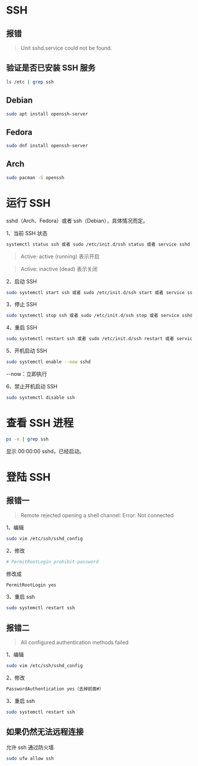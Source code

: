 # SSH

## 报错

> Unit sshd.service could not be found.

## 验证是否已安装 SSH 服务

```sh
ls /etc | grep ssh
```

## Debian

```sh
sudo apt install openssh-server
```

## Fedora

```sh
sudo dnf install openssh-server
```

## Arch

```sh
sudo pacman -S openssh
```

# 运行 SSH

sshd（Arch、Fedora）或者 ssh（Debian），具体情况而定。

1、当前 SSH 状态

```sh
systemctl status ssh 或者 sudo /etc/init.d/ssh status 或者 service sshd status
```

> Active: active (running) 表示开启

> Active: inactive (dead) 表示关闭

2、启动 SSH

```sh
sudo systemctl start ssh 或者 sudo /etc/init.d/ssh start 或者 service sshd start
```

3、停止 SSH

```sh
sudo systemctl stop ssh 或者 sudo /etc/init.d/ssh stop 或者 service sshd stop
```

4、重启 SSH

```sh
sudo systemctl restart ssh 或者 sudo /etc/init.d/ssh restart 或者 service sshd restart
```

5、开机启动 SSH

```sh
sudo systemctl enable --now sshd
```

--now：立即执行

6、禁止开机启动 SSH

```sh
sudo systemctl disable ssh
```

# 查看 SSH 进程

```sh
ps -e | grep ssh
```

显示 00:00:00 sshd，已经启动。

# 登陆 SSH

## 报错一

> Remote rejected opening a shell channel: Error: Not connected

1、编辑

```sh
sudo vim /etc/ssh/sshd_config
```

2、修改

```sh
# PermitRootLogin prohibit-password
```

修改成

```sh
PermitRootLogin yes
```

3、重启 ssh

```sh
sudo systemctl restart ssh
```

## 报错二

> All configured authentication methods failed

1、编辑

```sh
sudo vim /etc/ssh/sshd_config
```

2、修改

```sh
PasswordAuthentication yes（去掉前面#）
```

3、重启 ssh

```sh
sudo systemctl restart ssh
```

## 如果仍然无法远程连接

允许 ssh 通过防火墙

```sh
sudo ufw allow ssh
```
